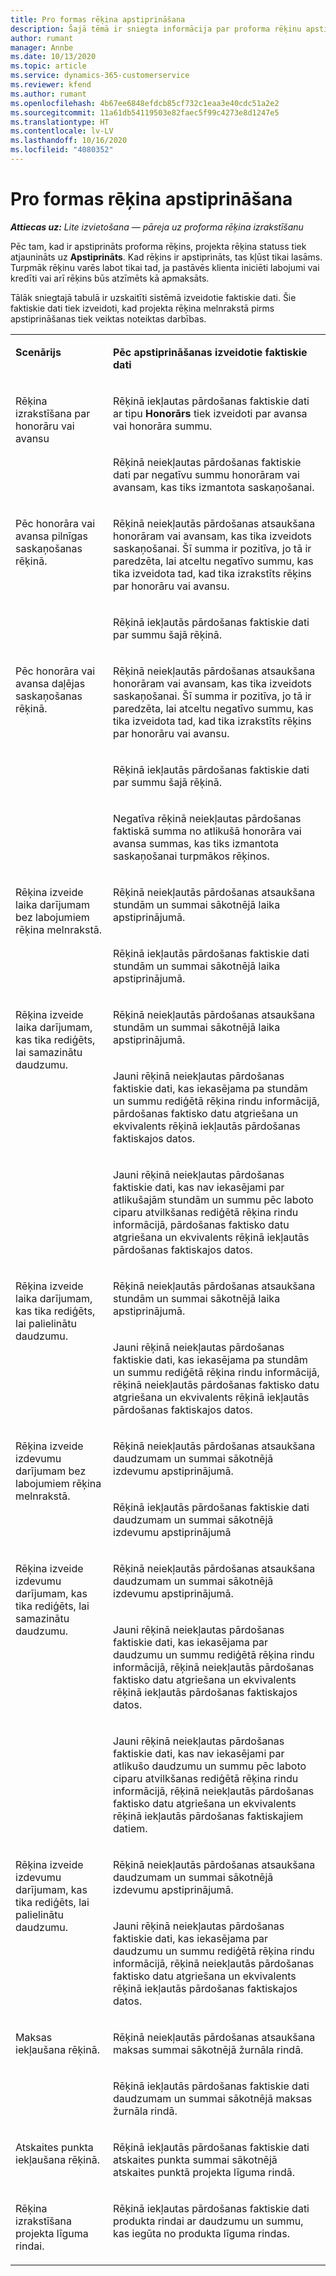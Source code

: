 ```yaml
---
title: Pro formas rēķina apstiprināšana
description: Šajā tēmā ir sniegta informācija par proforma rēķinu apstiprināšanu risinājumā Project Operations.
author: rumant
manager: Annbe
ms.date: 10/13/2020
ms.topic: article
ms.service: dynamics-365-customerservice
ms.reviewer: kfend
ms.author: rumant
ms.openlocfilehash: 4b67ee6848efdcb85cf732c1eaa3e40cdc51a2e2
ms.sourcegitcommit: 11a61db54119503e82faec5f99c4273e8d1247e5
ms.translationtype: HT
ms.contentlocale: lv-LV
ms.lasthandoff: 10/16/2020
ms.locfileid: "4080352"
---
```

# <a name="confirming-a-proforma-invoice"></a>Pro formas rēķina apstiprināšana

_**Attiecas uz:** Lite izvietošana — pāreja uz proforma rēķina izrakstīšanu_


Pēc tam, kad ir apstiprināts proforma rēķins, projekta rēķina statuss tiek atjaunināts uz **Apstiprināts**. Kad rēķins ir apstiprināts, tas kļūst tikai lasāms. Turpmāk rēķinu varēs labot tikai tad, ja pastāvēs klienta iniciēti labojumi vai kredīti vai arī rēķins būs atzīmēts kā apmaksāts.

Tālāk sniegtajā tabulā ir uzskaitīti sistēmā izveidotie faktiskie dati. Šie faktiskie dati tiek izveidoti, kad projekta rēķina melnrakstā pirms apstiprināšanas tiek veiktas noteiktas darbības.

<table border="0" cellspacing="0" cellpadding="0">
    <tbody>
        <tr>
            <td width="216" valign="top">
                <p>
                    <strong>Scenārijs</strong>
                </p>
            </td>
            <td width="808" valign="top">
                <p>
                    <strong>Pēc apstiprināšanas izveidotie faktiskie dati</strong>
                </p>
            </td>
        </tr>
        <tr>
            <td width="216" rowspan="2" valign="top">
                <p>
Rēķina izrakstīšana par honorāru vai avansu </p>
            </td>
            <td width="408" valign="top">
                <p>
Rēķinā iekļautas pārdošanas faktiskie dati ar tipu <strong>Honorārs</strong> tiek izveidoti par avansa vai honorāra summu.
                </p>
            </td>
        </tr>
        <tr>
            <td width="408" valign="top">
                <p>
Rēķinā neiekļautas pārdošanas faktiskie dati par negatīvu summu honorāram vai avansam, kas tiks izmantota saskaņošanai.
                </p>
            </td>
        </tr>
        <tr>
            <td width="216" rowspan="2" valign="top">
                <p>
Pēc honorāra vai avansa pilnīgas saskaņošanas rēķinā.
                </p>
            </td>
            <td width="408" valign="top">
                <p>
Rēķinā neiekļautās pārdošanas atsaukšana honorāram vai avansam, kas tika izveidots saskaņošanai. Šī summa ir pozitīva, jo tā ir paredzēta, lai atceltu negatīvo summu, kas tika izveidota tad, kad tika izrakstīts rēķins par honorāru vai avansu.
                </p>
            </td>
        </tr>
        <tr>
            <td width="408" valign="top">
                <p>
Rēķinā iekļautās pārdošanas faktiskie dati par summu šajā rēķinā.
                </p>
            </td>
        </tr>
        <tr>
            <td width="216" rowspan="3" valign="top">
                <p>
Pēc honorāra vai avansa daļējas saskaņošanas rēķinā.
                </p>
            </td>
            <td width="408" valign="top">
                <p>
Rēķinā neiekļautās pārdošanas atsaukšana honorāram vai avansam, kas tika izveidots saskaņošanai. Šī summa ir pozitīva, jo tā ir paredzēta, lai atceltu negatīvo summu, kas tika izveidota tad, kad tika izrakstīts rēķins par honorāru vai avansu.
                </p>
            </td>
        </tr>
        <tr>
            <td width="408" valign="top">
                <p>
Rēķinā iekļautās pārdošanas faktiskie dati par summu šajā rēķinā.
                </p>
            </td>
        </tr>
        <tr>
            <td width="408" valign="top">
                <p>
Negatīva rēķinā neiekļautas pārdošanas faktiskā summa no atlikušā honorāra vai avansa summas, kas tiks izmantota saskaņošanai turpmākos rēķinos.
                </p>
            </td>
        </tr>
        <tr>
            <td width="216" rowspan="2" valign="top">
                <p>
Rēķina izveide laika darījumam bez labojumiem rēķina melnrakstā.
                </p>
            </td>
            <td width="408" valign="top">
                <p>
Rēķinā neiekļautās pārdošanas atsaukšana stundām un summai sākotnējā laika apstiprinājumā.
                </p>
            </td>
        </tr>
        <tr>
            <td width="408" valign="top">
                <p>
Rēķinā iekļautās pārdošanas faktiskie dati stundām un summai sākotnējā laika apstiprinājumā.
                </p>
            </td>
        </tr>
        <tr>
            <td width="216" rowspan="3" valign="top">
                <p>
Rēķina izveide laika darījumam, kas tika rediģēts, lai samazinātu daudzumu.
                </p>
            </td>
            <td width="408" valign="top">
                <p>
Rēķinā neiekļautās pārdošanas atsaukšana stundām un summai sākotnējā laika apstiprinājumā.
                </p>
            </td>
        </tr>
        <tr>
            <td width="408" valign="top">
                <p>
Jauni rēķinā neiekļautas pārdošanas faktiskie dati, kas iekasējama pa stundām un summu rediģētā rēķina rindu informācijā, pārdošanas faktisko datu atgriešana un ekvivalents rēķinā iekļautās pārdošanas faktiskajos datos.
                </p>
            </td>
        </tr>
        <tr>
            <td width="408" valign="top">
                <p>
Jauni rēķinā neiekļautas pārdošanas faktiskie dati, kas nav iekasējami par atlikušajām stundām un summu pēc laboto ciparu atvilkšanas rediģētā rēķina rindu informācijā, pārdošanas faktisko datu atgriešana un ekvivalents rēķinā iekļautās pārdošanas faktiskajos datos.
                </p>
            </td>
        </tr>
        <tr>
            <td width="216" rowspan="2" valign="top">
                <p>
Rēķina izveide laika darījumam, kas tika rediģēts, lai palielinātu daudzumu.
                </p>
            </td>
            <td width="408" valign="top">
                <p>
Rēķinā neiekļautās pārdošanas atsaukšana stundām un summai sākotnējā laika apstiprinājumā.
                </p>
            </td>
        </tr>
        <tr>
            <td width="408" valign="top">
                <p>
Jauni rēķinā neiekļautas pārdošanas faktiskie dati, kas iekasējama pa stundām un summu rediģētā rēķina rindu informācijā, rēķinā neiekļautās pārdošanas faktisko datu atgriešana un ekvivalents rēķinā iekļautās pārdošanas faktiskajos datos.
                </p>
            </td>
        </tr>
        <tr>
            <td width="216" rowspan="2" valign="top">
                <p>
Rēķina izveide izdevumu darījumam bez labojumiem rēķina melnrakstā.
                </p>
            </td>
            <td width="408" valign="top">
                <p>
Rēķinā neiekļautās pārdošanas atsaukšana daudzumam un summai sākotnējā izdevumu apstiprinājumā.
                </p>
            </td>
        </tr>
        <tr>
            <td width="408" valign="top">
                <p>
Rēķinā iekļautās pārdošanas faktiskie dati daudzumam un summai sākotnējā izdevumu apstiprinājumā </p>
            </td>
        </tr>
        <tr>
            <td width="216" rowspan="3" valign="top">
                <p>
Rēķina izveide izdevumu darījumam, kas tika rediģēts, lai samazinātu daudzumu.
                </p>
            </td>
            <td width="408" valign="top">
                <p>
Rēķinā neiekļautās pārdošanas atsaukšana daudzumam un summai sākotnējā izdevumu apstiprinājumā.
                </p>
            </td>
        </tr>
        <tr>
            <td width="408" valign="top">
                <p>
Jauni rēķinā neiekļautas pārdošanas faktiskie dati, kas iekasējama par daudzumu un summu rediģētā rēķina rindu informācijā, rēķinā neiekļautās pārdošanas faktisko datu atgriešana un ekvivalents rēķinā iekļautās pārdošanas faktiskajos datos.
                </p>
            </td>
        </tr>
        <tr>
            <td width="408" valign="top">
                <p>
Jauni rēķinā neiekļautas pārdošanas faktiskie dati, kas nav iekasējami par atlikušo daudzumu un summu pēc laboto ciparu atvilkšanas rediģētā rēķina rindu informācijā, rēķinā neiekļautās pārdošanas faktisko datu atgriešana un ekvivalents rēķinā iekļautās pārdošanas faktiskajiem datiem.
                </p>
            </td>
        </tr>
        <tr>
            <td width="216" rowspan="2" valign="top">
                <p>
Rēķina izveide izdevumu darījumam, kas tika rediģēts, lai palielinātu daudzumu.
                </p>
            </td>
            <td width="408" valign="top">
                <p>
Rēķinā neiekļautās pārdošanas atsaukšana daudzumam un summai sākotnējā izdevumu apstiprinājumā.
                </p>
            </td>
        </tr>
        <tr>
            <td width="408" valign="top">
                <p>
Jauni rēķinā neiekļautas pārdošanas faktiskie dati, kas iekasējama par daudzumu un summu rediģētā rēķina rindu informācijā, rēķinā neiekļautās pārdošanas faktisko datu atgriešana un ekvivalents rēķinā iekļautās pārdošanas faktiskajos datos. 
                </p>
            </td>
        </tr>
        <tr>
            <td width="216" rowspan="2" valign="top">
                <p>
Maksas iekļaušana rēķinā.
                </p>
            </td>
            <td width="408" valign="top">
                <p>
Rēķinā neiekļautās pārdošanas atsaukšana maksas summai sākotnējā žurnāla rindā.
                </p>
            </td>
        </tr>
        <tr>
            <td width="408" valign="top">
                <p>
Rēķinā iekļautās pārdošanas faktiskie dati daudzumam un summai sākotnējā maksas žurnāla rindā.
                </p>
            </td>
        </tr>
        <tr>
            <td width="216" valign="top">
                <p>
Atskaites punkta iekļaušana rēķinā.
                </p>
            </td>
            <td width="408" valign="top">
                <p>
Rēķinā iekļautās pārdošanas faktiskie dati atskaites punkta summai sākotnējā atskaites punktā projekta līguma rindā.
                </p>
            </td>
        </tr>
        <tr>
            <td width="216" valign="top">
                <p>
Rēķina izrakstīšana projekta līguma rindai.
                </p>
            </td>
            <td width="408" valign="top">
                <p>
Rēķinā iekļautas pārdošanas faktiskie dati produkta rindai ar daudzumu un summu, kas iegūta no produkta līguma rindas.
                </p>
            </td>
        </tr>
    </tbody>
</table>
